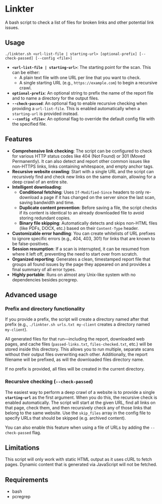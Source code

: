 # Linkter

A bash script to check a list of files for broken links and other potential link issues.

## Usage

`./linkter.sh <url-list-file | starting-url> [optional-prefix] [--check-passed] [--config <file>]`

* **`<url-list-file | starting-url>`**: The starting point for the scan. This can be either:
    * A plain text file with one URL per line that you want to check.
    * A single starting URL (e.g., `https://example.com`) to begin a recursive crawl.
* **`optional-prefix`**: An optional string to prefix the name of the report file and to name a directory for the output files.
* **`--check-passed`**: An optional flag to enable recursive checking when providing a `url-list-file`. This is enabled automatically when a `starting-url` is provided instead.
* **`--config <file>`**: An optional flag to override the default config file with the specified file.

## Features

* **Comprehensive link checking**: The script can be configured to check for various HTTP status codes like 404 (Not Found) or 301 (Moved Permanently). It can also detect and report other common issues like non-HTTPS links, links containing whitespace, and empty anchor tags.
* **Recursive website crawling**: Start with a single URL and the script can recursively find and check new links on the same domain, allowing for a deep crawl of an entire site.
* **Intelligent downloading**:
    * **Conditional fetching**: Uses `If-Modified-Since` headers to only re-download a page if it has changed on the server since the last scan, saving bandwidth and time.
    * **Duplicate content prevention**: Before saving a file, the script checks if its content is identical to an already downloaded file to avoid storing redundant copies.
    * **Binary file skipping**: Automatically detects and skips non-HTML files (like PDFs, DOCX, etc.) based on their `Content-Type` header.
* **Customizable error handling**: You can create whitelists of URL prefixes to ignore specific errors (e.g., 404, 403, 301) for links that are known to be false-positives.
* **Session resumption**: If a scan is interrupted, it can be resumed from where it left off, preventing the need to start over from scratch.
* **Organized reporting**: Generates a clean, timestamped report file that groups all found issues by the page they appeared on and provides a final summary of all error types.
* **Highly portable**: Runs on almost any Unix-like system with no dependencies besides pcregrep.

## Advanced usage

### Prefix and directory functionality

If you provide a prefix, the script will create a directory named after that prefix (e.g., `./linkter.sh urls.txt my-client` creates a directory named `my-client`).

All generated files for that run—including the report, downloaded web pages, and cache files (`passed-links.txt`, `files-checked.txt`, etc.) will be stored inside this directory. This allows you to run multiple, separate scans without their output files overwriting each other. Additionally, the report filename will be prefixed, as will the downloaded files directory name.

If no prefix is provided, all files will be created in the current directory.

### Recursive checking (`--check-passed`)

The easiest way to perform a deep crawl of a website is to provide a single **`starting-url`** as the first argument. When you do this, the recursive check is enabled automatically. The script will start at the given URL, find all links on that page, check them, and then recursively check any of those links that belong to the same website. Use the `skip_files` array in the config file to specify URLs that should be skipped (e.g. archived content).

You can also enable this feature when using a file of URLs by adding the `--check-passed` flag.

## Limitations

This script will only work with static HTML output as it uses cURL to fetch pages. Dynamic content that is generated via JavaScript will not be fetched.

## Requirements

* bash
* pcregrep